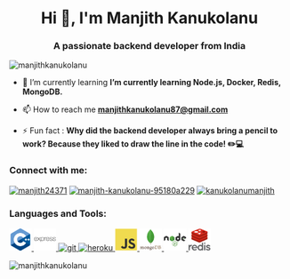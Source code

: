 <h1 align="center">Hi 👋, I'm Manjith Kanukolanu</h1>
<h3 align="center">A passionate backend developer from India</h3>

<p align="left"> <img src="https://komarev.com/ghpvc/?username=manjithkanukolanu&label=Profile%20views&color=0e75b6&style=flat" alt="manjithkanukolanu" /> </p>

- 🌱 I’m currently learning **I’m currently learning Node.js, Docker, Redis, MongoDB.**

- 📫 How to reach me **manjithkanukolanu87@gmail.com**

- ⚡ Fun fact : 
  **Why did the backend developer always bring a pencil to work? Because they liked to draw the line in the code! ✏️💻**

<h3 align="left">Connect with me:</h3>
<p align="left">
<a href="https://twitter.com/manjith24371" target="blank"><img align="center" src="https://raw.githubusercontent.com/rahuldkjain/github-profile-readme-generator/master/src/images/icons/Social/twitter.svg" alt="manjith24371" height="30" width="40" /></a>
<a href="https://linkedin.com/in/manjith-kanukolanu-95180a229" target="blank"><img align="center" src="https://raw.githubusercontent.com/rahuldkjain/github-profile-readme-generator/master/src/images/icons/Social/linked-in-alt.svg" alt="manjith-kanukolanu-95180a229" height="30" width="40" /></a>
<a href="https://www.leetcode.com/kanukolanumanjith" target="blank"><img align="center" src="https://raw.githubusercontent.com/rahuldkjain/github-profile-readme-generator/master/src/images/icons/Social/leet-code.svg" alt="kanukolanumanjith" height="30" width="40" /></a>
</p>

<h3 align="left">Languages and Tools:</h3>
<p align="left"> <a href="https://www.w3schools.com/cpp/" target="_blank" rel="noreferrer"> <img src="https://raw.githubusercontent.com/devicons/devicon/master/icons/cplusplus/cplusplus-original.svg" alt="cplusplus" width="40" height="40"/> </a> <a href="https://expressjs.com" target="_blank" rel="noreferrer"> <img src="https://raw.githubusercontent.com/devicons/devicon/master/icons/express/express-original-wordmark.svg" alt="express" width="40" height="40"/> </a> <a href="https://git-scm.com/" target="_blank" rel="noreferrer"> <img src="https://www.vectorlogo.zone/logos/git-scm/git-scm-icon.svg" alt="git" width="40" height="40"/> </a> <a href="https://heroku.com" target="_blank" rel="noreferrer"> <img src="https://www.vectorlogo.zone/logos/heroku/heroku-icon.svg" alt="heroku" width="40" height="40"/> </a> <a href="https://developer.mozilla.org/en-US/docs/Web/JavaScript" target="_blank" rel="noreferrer"> <img src="https://raw.githubusercontent.com/devicons/devicon/master/icons/javascript/javascript-original.svg" alt="javascript" width="40" height="40"/> </a> <a href="https://www.mongodb.com/" target="_blank" rel="noreferrer"> <img src="https://raw.githubusercontent.com/devicons/devicon/master/icons/mongodb/mongodb-original-wordmark.svg" alt="mongodb" width="40" height="40"/> </a> <a href="https://nodejs.org" target="_blank" rel="noreferrer"> <img src="https://raw.githubusercontent.com/devicons/devicon/master/icons/nodejs/nodejs-original-wordmark.svg" alt="nodejs" width="40" height="40"/> </a> <a href="https://redis.io" target="_blank" rel="noreferrer"> <img src="https://raw.githubusercontent.com/devicons/devicon/master/icons/redis/redis-original-wordmark.svg" alt="redis" width="40" height="40"/> </a> </p>

<p><img align="center" src="https://github-readme-stats.vercel.app/api/top-langs?username=manjithkanukolanu&show_icons=true&locale=en&layout=compact" alt="manjithkanukolanu" /></p>
